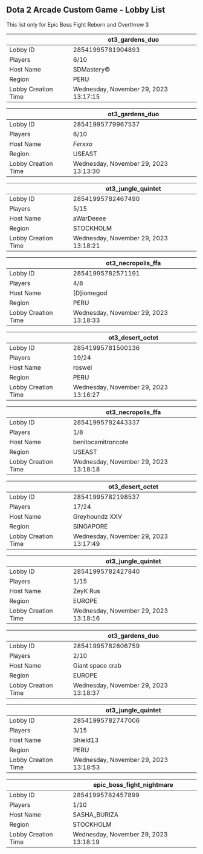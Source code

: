 ## Dota 2 Arcade Custom Game - Lobby List

This list only for Epic Boss Fight Reborn and Overthrow 3

|  | ot3_gardens_duo |
| ------ | ------ |
| Lobby ID | 28541995781904893 |
| Players | 6/10 |
| Host Name | SDMastery© |
| Region | PERU |
| Lobby Creation Time | Wednesday, November 29, 2023 13:17:15 |


|  | ot3_gardens_duo |
| ------ | ------ |
| Lobby ID | 28541995779967537 |
| Players | 6/10 |
| Host Name | _Ferxxo_ |
| Region | USEAST |
| Lobby Creation Time | Wednesday, November 29, 2023 13:13:30 |


|  | ot3_jungle_quintet |
| ------ | ------ |
| Lobby ID | 28541995782467490 |
| Players | 5/15 |
| Host Name | aWarDeeee |
| Region | STOCKHOLM |
| Lobby Creation Time | Wednesday, November 29, 2023 13:18:21 |


|  | ot3_necropolis_ffa |
| ------ | ------ |
| Lobby ID | 28541995782571191 |
| Players | 4/8 |
| Host Name | [D]iomegod |
| Region | PERU |
| Lobby Creation Time | Wednesday, November 29, 2023 13:18:33 |


|  | ot3_desert_octet |
| ------ | ------ |
| Lobby ID | 28541995781500136 |
| Players | 19/24 |
| Host Name | roswel |
| Region | PERU |
| Lobby Creation Time | Wednesday, November 29, 2023 13:16:27 |


|  | ot3_necropolis_ffa |
| ------ | ------ |
| Lobby ID | 28541995782443337 |
| Players | 1/8 |
| Host Name | benitocamitroncote |
| Region | USEAST |
| Lobby Creation Time | Wednesday, November 29, 2023 13:18:18 |


|  | ot3_desert_octet |
| ------ | ------ |
| Lobby ID | 28541995782198537 |
| Players | 17/24 |
| Host Name | Greyhoundz XXV |
| Region | SINGAPORE |
| Lobby Creation Time | Wednesday, November 29, 2023 13:17:49 |


|  | ot3_jungle_quintet |
| ------ | ------ |
| Lobby ID | 28541995782427840 |
| Players | 1/15 |
| Host Name | ZeyK Rus |
| Region | EUROPE |
| Lobby Creation Time | Wednesday, November 29, 2023 13:18:16 |


|  | ot3_gardens_duo |
| ------ | ------ |
| Lobby ID | 28541995782606759 |
| Players | 2/10 |
| Host Name | Giant space crab |
| Region | EUROPE |
| Lobby Creation Time | Wednesday, November 29, 2023 13:18:37 |


|  | ot3_jungle_quintet |
| ------ | ------ |
| Lobby ID | 28541995782747006 |
| Players | 3/15 |
| Host Name | Shield13 |
| Region | PERU |
| Lobby Creation Time | Wednesday, November 29, 2023 13:18:53 |


|  | epic_boss_fight_nightmare |
| ------ | ------ |
| Lobby ID | 28541995782457899 |
| Players | 1/10 |
| Host Name | SASHA_BURIZA |
| Region | STOCKHOLM |
| Lobby Creation Time | Wednesday, November 29, 2023 13:18:19 |


